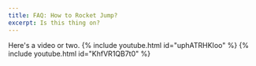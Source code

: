 ```yaml
---
title: FAQ: How to Rocket Jump?
excerpt: Is this thing on?
---
```


Here's a video or two.
{% include youtube.html id="uphATRHKIoo" %}
{% include youtube.html id="KhfVR1QB7t0" %}